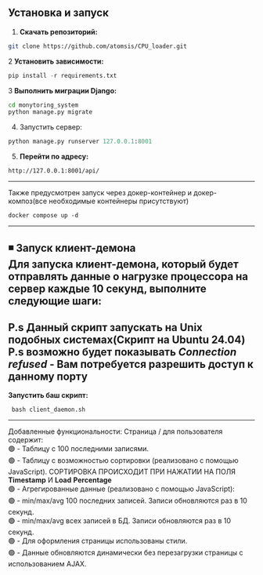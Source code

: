 ## Установка и запуск

1. **Скачать репозиторий:**
```bash
git clone https://github.com/atomsis/CPU_loader.git
```
2  **Установить зависимости:**
```python
pip install -r requirements.txt
```
3 **Выполнить миграции Django:**
```bash
cd monytoring_system
python manage.py migrate
```
4. Запустить сервер:
```python
python manage.py runserver 127.0.0.1:8001
```
5. **Перейти по адресу:**
```
http://127.0.0.1:8001/api/
```
-----------------------------------------------------------
Также предусмотрен запуск через докер-контейнер и докер-композ(все необходимые контейнеры присутствуют)
```
docker compose up -d
```
-----------------------------------------------------------
◾ **Запуск клиент-демона**<br>
**Для запуска клиент-демона, который будет отправлять данные о нагрузке процессора на сервер каждые 10 секунд, выполните следующие шаги:**<br>
------------------------------------------------------------------------------
P.s Данный скрипт запускать на Unix подобных системах(Скрипт на Ubuntu 24.04)<br>
P.s возможно будет показывать *Connection refused* - Вам потребуется разрешить доступ к данному порту 
------------------------------------------------------------------------------
**Запустить баш скрипт:**
```
 bash client_daemon.sh
```
----------------------------------------------------------------
Добавленные функциональности:
Страница / для пользователя содержит:<br>
  🟢 -  Таблицу с 100 последними записями.<br>
  🟢 - Таблицу с возможностью сортировки (реализовано с помощью JavaScript). СОРТИРОВКА ПРОИСХОДИТ ПРИ НАЖАТИИ НА ПОЛЯ __Timestamp__ И 	__Load__ __Percentage__<br> 
  🟢 - Агрегированные данные (реализовано с помощью JavaScript):<br>
    🟢 - min/max/avg 100 последних записей. Записи обновляются раз в 10 секунд.<br>
    🟢 - min/max/avg всех записей в БД. Записи обновляются раз в 10 секунд.<br>
🟢 - Для оформления страницы использованы стили.<br>
🟢 - Данные обновляются динамически без перезагрузки страницы с использованием AJAX.
